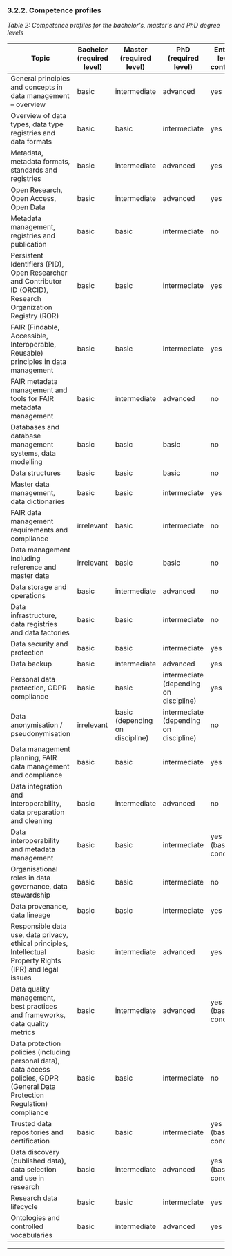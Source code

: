 ### 3.2.2. Competence profiles

_Table 2: Competence profiles for the bachelor&#39;s, master&#39;s and PhD degree levels_

| **Topic** | **Bachelor** (required level) | **Master** (required level) | **PhD** (required level) | **Entry-level content?** |
| --- | --- | --- | --- | --- |
| General principles and concepts in data management – overview | basic | intermediate | advanced | yes |
| Overview of data types, data type registries and data formats | basic | basic | intermediate | yes |
| Metadata, metadata formats, standards and registries | basic | intermediate | advanced | yes |
| Open Research, Open Access, Open Data | basic | intermediate | advanced | yes |
| Metadata management, registries and publication | basic | basic | intermediate | no |
| Persistent Identifiers (PID), Open Researcher and Contributor ID (ORCID), Research Organization Registry (ROR) | basic | basic | intermediate | yes |
| FAIR (Findable, Accessible, Interoperable, Reusable) principles in data management | basic | basic | intermediate | yes |
| FAIR metadata management and tools for FAIR metadata management | basic | intermediate | advanced | no |
| Databases and database management systems, data modelling | basic | basic | basic | no |
| Data structures | basic | basic | basic | no |
| Master data management, data dictionaries | basic | basic | intermediate | yes |
| FAIR data management requirements and compliance | irrelevant | basic | intermediate | no |
| Data management including reference and master data | irrelevant | basic | basic | no |
| Data storage and operations | basic | intermediate | advanced | no |
| Data infrastructure, data registries and data factories | basic | basic | intermediate | no |
| Data security and protection | basic | basic | intermediate | yes |
| Data backup | basic | intermediate | advanced | yes |
| Personal data protection, GDPR compliance | basic | basic | intermediate (depending on discipline) | yes |
| Data anonymisation / pseudonymisation | irrelevant | basic (depending on discipline) | intermediate (depending on discipline) | no |
| Data management planning, FAIR data management and compliance | basic | basic | intermediate | yes |
| Data integration and interoperability, data preparation and cleaning | basic | intermediate | advanced | no |
| Data interoperability and metadata management | basic | basic | intermediate | yes (basic concept) |
| Organisational roles in data governance, data stewardship | basic | basic | intermediate | no |
| Data provenance, data lineage | basic | basic | intermediate | yes |
| Responsible data use, data privacy, ethical principles, Intellectual Property Rights (IPR) and legal issues | basic | intermediate | advanced | yes |
| Data quality management, best practices and frameworks, data quality metrics | basic | intermediate | advanced | yes (basic concept) |
| Data protection policies (including personal data), data access policies, GDPR (General Data Protection Regulation) compliance | basic | basic | intermediate | no |
| Trusted data repositories and certification | basic | basic | intermediate | yes (basic concept) |
| Data discovery (published data), data selection and use in research | basic | intermediate | advanced | yes (basic concept) |
| Research data lifecycle | basic | basic | intermediate | yes |
| Ontologies and controlled vocabularies | basic | intermediate | advanced | yes |

---
